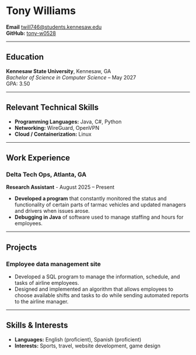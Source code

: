 # Tony Williams
**Email** twill746@students.kennesaw.edu  
**GitHub:** [tony-w0528](https://github.com/LeoVanRensburg)

---  
## Education
**Kennesaw State University**, Kennesaw, GA  
*Bachelor of Science in Computer Science* – May 2027  
GPA: 3.50

---  
## Relevant Technical Skills
- **Programming Languages:** Java, C#, Python
- **Networking:** WireGuard, OpenVPN
- **Cloud / Containerization:** Linux
---  
## Work Experience
### Delta Tech Ops, Atlanta, GA
**Research Assistant** - August 2025 – Present
- **Developed a program** that constantly monitored the status and functionality of certain parts of tarmac vehicles and updated managers and drivers when issues arose.
- **Debugging in Java** of software used to manage staffing and hours for employees.

---  
## Projects
### Employee data management site
- Developed a SQL program to manage the information, schedule, and tasks of airline employees. 
- Designed and implemented an algorithm that allows employees to choose available shifts and tasks to do while sending automated reports to the airline manager.

---  
## Skills & Interests
- **Languages:** English (proficient), Spanish (proficient)
- **Interests:** Sports, travel, website development, game design